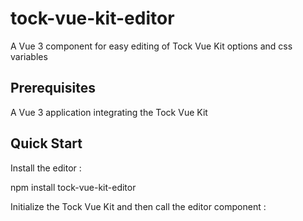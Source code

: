 # tock-vue-kit-editor

A Vue 3 component for easy editing of Tock Vue Kit options and css variables

## Prerequisites

A Vue 3 application integrating the Tock Vue Kit

## Quick Start

Install the editor :

npm install tock-vue-kit-editor

Initialize the Tock Vue Kit and then call the editor component :

<script setup lang="ts">
import "tock-vue-kit/dist/style.css";
import { renderChat } from "tock-vue-kit";

import "tock-vue-kit-editor/dist/style.css";
import { TvkEditor } from "tock-vue-kit-editor";

const chatTarget = ref<HTMLElement>();
const displayEditor = ref<boolean>(false);

onMounted(() => {
  renderChat(chatTarget.value!, "<Tock-connector-url>");

  setTimeout(() => {
    displayEditor.value = true;
  }, 100);
});
</script>

<template>
    <aside class="editor" v-if="displayEditor">
        <TvkEditor></TvkEditor>
    </aside>
</template>
